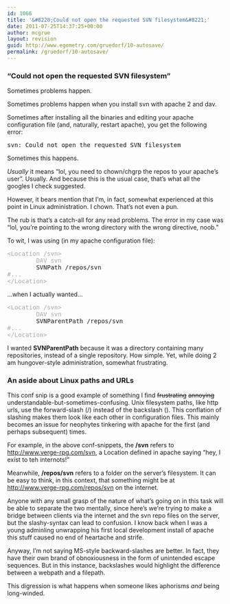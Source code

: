 ```yaml
---
id: 1066
title: '&#8220;Could not open the requested SVN filesystem&#8221;'
date: 2011-07-25T14:37:25+00:00
author: mcgrue
layout: revision
guid: http://www.egometry.com/gruedorf/10-autosave/
permalink: /gruedorf/10-autosave/
---
```

### &#8220;Could not open the requested SVN filesystem&#8221;

Sometimes problems happen.

Sometimes problems happen when you install svn with apache 2 and dav.

Sometimes after installing all the binaries and editing your apache configuration file (and, naturally, restart apache), you get the following error:

<pre>svn: Could not open the requested SVN filesystem</pre>

Sometimes this happens.

_Usually_ it means &#8220;lol, you need to chown/chgrp the repos to your apache&#8217;s user&#8221;. Usually. And because this is the usual case, that&#8217;s what all the googles I check suggested.

However, it bears mention that I&#8217;m, in fact, somewhat experienced at this point in Linux administration. I chown. That&#8217;s not even a pun.

The rub is that&#8217;s a catch-all for any read problems. The error in my case was &#8220;lol, you&#8217;re pointing to the wrong directory with the wrong directive, noob.&#8221;

To wit, I was using (in my apache configuration file):

<pre><span style="color: #AAAAAA;">&lt;Location /svn>
        DAV svn</span>
        SVNPath /repos/svn
<span style="color: #AAAAAA;">#...
&lt;/Location></span></pre>

&#8230;when I actually wanted&#8230;

<pre><span style="color: #AAAAAA;">&lt;Location /svn>
        DAV svn</span>
        SVNParentPath /repos/svn
<span style="color: #AAAAAA;">#...
&lt;/Location></span></pre>

I wanted **SVNParentPath** because it was a directory containing many repositories, instead of a single repository. How simple. Yet, while doing 2 am hungover-style administration, somewhat frustrating.

### An aside about Linux paths and URLs

This conf snip is a good example of something I find <s>frustrating</s> <s>annoying</s> understandable-but-sometimes-confusing. Unix filesystem paths, like http urls, use the forward-slash (/) instead of the backslash (\). This conflation of slashing makes them look like each other in configuration files. This mainly becomes an issue for neophytes tinkering with apache for the first (and perhaps subsequent) times.

For example, in the above conf-snippets, the **/svn** refers to <a href=http://www.verge-rpg.com/svn>http://www.verge-rpg.com/svn</a>, a Location defined in apache saying &#8220;hey, I exist to teh internots!&#8221;

Meanwhile, **/repos/svn** refers to a folder on the server&#8217;s filesystem. It can be easy to think, in this context, that something might be at http://www.verge-rpg.com/repos/svn on the internet.

Anyone with any small grasp of the nature of what&#8217;s going on in this task will be able to separate the two mentally, since here&#8217;s we&#8217;re trying to make a bridge between clients via the internet and the svn repo files on the server, but the slashy-syntax can lead to confusion. I know back when I was a young adminling unwrapping his first local development install of apache this stuff caused no end of heartache and strife.

Anyway, I&#8217;m not saying MS-style backward-slashes are better. In fact, they have their own brand of obnoxiousness in the form of unintended escape sequences. But in this instance, backslashes would highlight the difference between a webpath and a filepath.

This digression is what happens when someone likes aphorisms _and_ being long-winded.